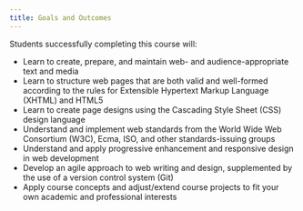 ```yaml
---
title: Goals and Outcomes
---
```


Students successfully completing this course will:

- Learn to create, prepare, and maintain web- and audience-appropriate text and media
- Learn to structure web pages that are both valid and well-formed according to the rules for
  Extensible Hypertext Markup Language (XHTML) and HTML5
- Learn to create page designs using the Cascading Style Sheet (CSS) design language
- Understand and implement web standards from the World Wide Web Consortium (W3C), Ecma, ISO, and
  other standards-issuing groups
- Understand and apply progressive enhancement and responsive design in web development
- Develop an agile approach to web writing and design, supplemented by the use of a version control
  system (Git)
- Apply course concepts and adjust/extend course projects to fit your own academic and professional
  interests
